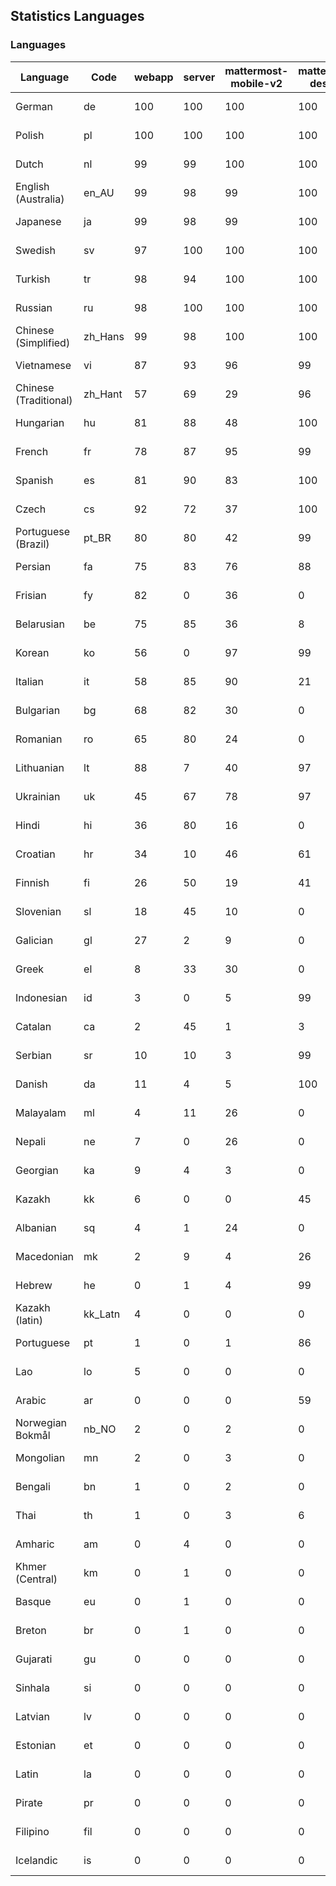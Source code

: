 ## Statistics Languages ##
###  Languages  ###
|Language|Code|webapp|server|mattermost-mobile-v2|mattermost-desktop|playbook-webapp|calls-webapp|Total|Last Modified|
|---|---|---|---|---|---|---|---|---|---|
|German|de| 100| 100| 100| 100| 0| 100| 100|2024-03-13T10:47:19.967392Z|
|Polish|pl| 100| 100| 100| 100| 0| 100| 100|2024-03-15T12:03:16.372692Z|
|Dutch|nl| 99| 99| 100| 100| 0| 100| 99|2024-03-15T18:03:15.305537Z|
|English (Australia)|en_AU| 99| 98| 99| 100| 0| 0| 99|2024-03-12T16:12:41.455620Z|
|Japanese|ja| 99| 98| 99| 100| 0| 97| 99|2024-03-12T16:13:51.266560Z|
|Swedish|sv| 97| 100| 100| 100| 0| 89| 98|2024-03-16T12:03:16.871415Z|
|Turkish|tr| 98| 94| 100| 100| 0| 100| 97|2024-03-15T04:03:15.127455Z|
|Russian|ru| 98| 100| 100| 100| 0| 68| 96|2024-03-17T14:41:51.078660Z|
|Chinese (Simplified)|zh_Hans| 99| 98| 100| 100| 0| 100| 95|2024-03-14T07:03:18.782760Z|
|Vietnamese|vi| 87| 93| 96| 99| 0| 89| 90|2024-03-12T16:15:47.263315Z|
|Chinese (Traditional)|zh_Hant| 57| 69| 29| 96| 0| 15| 87|2024-03-12T16:15:55.289205Z|
|Hungarian|hu| 81| 88| 48| 100| 0| 0| 80|2024-03-12T16:13:35.664174Z|
|French|fr| 78| 87| 95| 99| 0| 52| 79|2024-03-12T16:13:08.089703Z|
|Spanish|es| 81| 90| 83| 100| 0| 25| 78|2024-03-12T16:12:45.375520Z|
|Czech|cs| 92| 72| 37| 100| 0| 97| 77|2024-03-12T16:12:25.341907Z|
|Portuguese (Brazil)|pt_BR| 80| 80| 42| 99| 0| 89| 76|2024-03-12T16:15:00.513461Z|
|Persian|fa| 75| 83| 76| 88| 0| 0| 73|2024-03-12T16:12:56.505509Z|
|Frisian|fy| 82| 0| 36| 0| 0| 0| 72|2024-03-12T16:13:12.351550Z|
|Belarusian|be| 75| 85| 36| 8| 0| 0| 71|2024-03-12T16:12:06.572109Z|
|Korean|ko| 56| 0| 97| 99| 0| 89| 67|2024-03-12T16:14:10.672750Z|
|Italian|it| 58| 85| 90| 21| 0| 21| 67|2024-03-12T16:13:47.475897Z|
|Bulgarian|bg| 68| 82| 30| 0| 0| 0| 66|2024-03-12T16:12:10.657479Z|
|Romanian|ro| 65| 80| 24| 0| 0| 0| 63|2024-03-12T16:15:08.319079Z|
|Lithuanian|lt| 88| 7| 40| 97| 0| 80| 62|2024-03-12T16:14:22.235881Z|
|Ukrainian|uk| 45| 67| 78| 97| 0| 0| 56|2024-03-12T16:15:42.979672Z|
|Hindi|hi| 36| 80| 16| 0| 0| 0| 44|2024-03-12T16:13:27.501000Z|
|Croatian|hr| 34| 10| 46| 61| 0| 97| 36|2024-03-12T16:13:31.043100Z|
|Finnish|fi| 26| 50| 19| 41| 0| 0| 32|2024-03-12T16:13:00.258563Z|
|Slovenian|sl| 18| 45| 10| 0| 0| 0| 22|2024-03-12T16:15:19.769097Z|
|Galician|gl| 27| 2| 9| 0| 0| 0| 17|2024-03-12T16:13:16.224439Z|
|Greek|el| 8| 33| 30| 0| 0| 0| 17|2024-03-12T16:12:36.921569Z|
|Indonesian|id| 3| 0| 5| 99| 0| 0| 14|2024-03-12T16:13:39.581269Z|
|Catalan|ca| 2| 45| 1| 3| 0| 0| 13|2024-03-13T22:59:48.865634Z|
|Serbian|sr| 10| 10| 3| 99| 0| 0| 12|2024-03-12T16:15:27.520809Z|
|Danish|da| 11| 4| 5| 100| 0| 0| 11|2024-03-12T16:12:29.384298Z|
|Malayalam|ml| 4| 11| 26| 0| 0| 0| 9|2024-03-12T16:14:33.600998Z|
|Nepali|ne| 7| 0| 26| 0| 0| 0| 7|2024-03-12T16:14:45.249156Z|
|Georgian|ka| 9| 4| 3| 0| 0| 0| 7|2024-03-12T16:13:55.330498Z|
|Kazakh|kk| 6| 0| 0| 45| 0| 0| 6|2024-03-12T16:14:02.610377Z|
|Albanian|sq| 4| 1| 24| 0| 0| 0| 5|2024-03-12T16:15:23.190201Z|
|Macedonian|mk| 2| 9| 4| 26| 0| 0| 5|2024-03-12T16:14:29.257938Z|
|Hebrew|he| 0| 1| 4| 99| 0| 0| 4|2024-03-12T16:13:23.877376Z|
|Kazakh (latin)|kk_Latn| 4| 0| 0| 0| 0| 0| 4|2024-03-12T16:13:59.042833Z|
|Portuguese|pt| 1| 0| 1| 86| 0| 0| 3|2024-03-12T16:15:04.168372Z|
|Lao|lo| 5| 0| 0| 0| 0| 0| 3|2024-03-12T16:14:18.022420Z|
|Arabic|ar| 0| 0| 0| 59| 0| 0| 2|2024-03-12T16:12:02.833222Z|
|Norwegian Bokmål|nb_NO| 2| 0| 2| 0| 0| 0| 2|2024-03-12T16:14:41.030099Z|
|Mongolian|mn| 2| 0| 3| 0| 0| 0| 2|2024-03-12T16:14:37.412662Z|
|Bengali|bn| 1| 0| 2| 0| 0| 0| 1|2024-03-12T16:12:14.203415Z|
|Thai|th| 1| 0| 3| 6| 0| 0| 1|2024-03-12T16:15:34.912268Z|
|Amharic|am| 0| 4| 0| 0| 0| 0| 1|2024-03-12T16:11:58.769727Z|
|Khmer (Central)|km| 0| 1| 0| 0| 0| 0| 0|2024-03-12T16:14:06.326447Z|
|Basque|eu| 0| 1| 0| 0| 0| 0| 0|2024-03-12T16:12:52.883281Z|
|Breton|br| 0| 1| 0| 0| 0| 0| 0|2024-03-12T16:12:17.669384Z|
|Gujarati|gu| 0| 0| 0| 0| 0| 0| 0|2024-03-12T16:13:19.728636Z|
|Sinhala|si| 0| 0| 0| 0| 0| 0| 0|2024-03-12T16:15:15.773437Z|
|Latvian|lv| 0| 0| 0| 0| 0| 0| 0|2024-03-12T16:14:25.706793Z|
|Estonian|et| 0| 0| 0| 0| 0| 0| 0|2024-03-12T16:12:48.800553Z|
|Latin|la| 0| 0| 0| 0| 0| 0| 0|2024-03-12T16:14:14.249164Z|
|Pirate|pr| 0| 0| 0| 0| 0| 0| 0|2024-03-12T16:14:56.950036Z|
|Filipino|fil| 0| 0| 0| 0| 0| 0| 0|2024-03-12T16:13:04.314257Z|
|Icelandic|is| 0| 0| 0| 0| 0| 0| 0|2024-03-12T16:13:43.106680Z|
